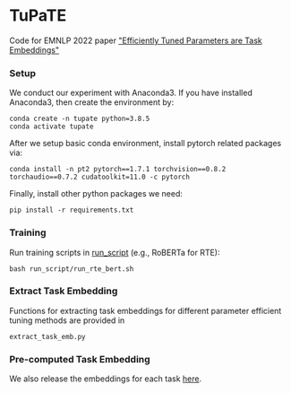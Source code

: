 # TuPaTE
Code for EMNLP 2022 paper ["Efficiently Tuned Parameters are Task Embeddings"](https://arxiv.org/abs/2210.11705)

### Setup
We conduct our experiment with Anaconda3. If you have installed Anaconda3, then create the environment by:

```shell
conda create -n tupate python=3.8.5
conda activate tupate
```

After we setup basic conda environment, install pytorch related packages via:

```shell
conda install -n pt2 pytorch==1.7.1 torchvision==0.8.2 torchaudio==0.7.2 cudatoolkit=11.0 -c pytorch
```

Finally, install other python packages we need:

```shell
pip install -r requirements.txt
```

### Training
Run training scripts in [run_script](run_script) (e.g., RoBERTa for RTE):

```shell
bash run_script/run_rte_bert.sh
```

### Extract Task Embedding

Functions for extracting task embeddings for different parameter efficient tuning methods are provided in
```shell
extract_task_emb.py
```

### Pre-computed Task Embedding

We also release the embeddings for each task [here](https://github.com/JetRunner/TuPaTE/tree/main/task_embeddings).
